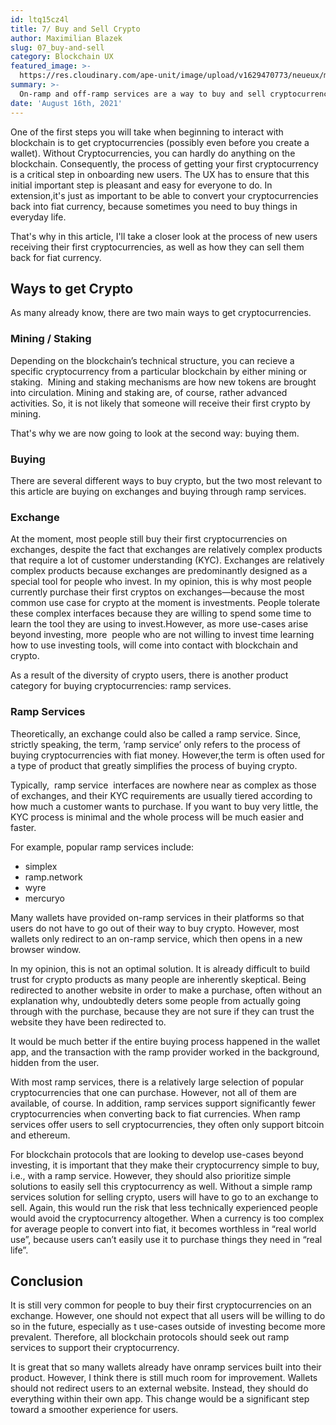 ```yaml
---
id: ltq15cz4l
title: 7/ Buy and Sell Crypto
author: Maximilian Blazek
slug: 07_buy-and-sell
category: Blockchain UX
featured_image: >-
  https://res.cloudinary.com/ape-unit/image/upload/v1629470773/neueux/media/articles/Frame%202042.png
summary: >-
  On-ramp and off-ramp services are a way to buy and sell cryptocurrencies with fiat money quickly and easily. They provide an essential service because they significantly lower the barrier to entry for inexperienced users. Without these services, inexperienced users would be overwhelmed with the interfaces and interactions required to buy cryptocurrencies on an exchange.
date: 'August 16th, 2021'
---
```

One of the first steps you will take when beginning to interact with blockchain is to get cryptocurrencies (possibly even before you create a wallet). Without Cryptocurrencies, you can hardly do anything on the blockchain. Consequently, the process of getting your first cryptocurrency is a critical step in onboarding new users. The UX has to ensure that this initial important step is pleasant and easy for everyone to do. In extension,it's just as important to be able to convert your cryptocurrencies back into fiat currency, because sometimes you need to buy things in everyday life.

That's why in this article, I'll take a closer look at the process of new users receiving their first cryptocurrencies, as well as how they can sell them back for fiat currency.

## Ways to get Crypto

As many already know, there are two main ways to get cryptocurrencies.

### Mining / Staking

Depending on the blockchain’s technical structure, you can recieve a specific cryptocurrency from a particular blockchain by either mining or staking.  Mining and staking mechanisms are how new tokens are brought into circulation. Mining and staking are, of course, rather advanced activities. So, it is not likely that someone will receive their first crypto by mining.

That's why we are now going to look at the second way: buying them.

### Buying

There are several different ways to buy crypto, but the two most relevant to this article are buying on exchanges and buying through ramp services.

### Exchange

At the moment, most people still buy their first cryptocurrencies on exchanges, despite the fact that exchanges are relatively complex products that require a lot of customer understanding (KYC). Exchanges are relatively complex products because exchanges are predominantly designed as a special tool for people who invest. In my opinion, this is why most people currently purchase their first cryptos on exchanges—because the most common use case for crypto at the moment is investments.
People tolerate these complex interfaces because they are willing to spend some time to learn the tool they are using to invest.However, as more use-cases arise beyond investing, more  people who are not willing to invest time learning how to use investing tools, will come into contact with blockchain and crypto.

As a result of the diversity of crypto users, there is another product category for buying cryptocurrencies: ramp services.

### Ramp Services

Theoretically, an exchange could also be called a ramp service. Since, strictly speaking, the term, ‘ramp service’ only refers to the process of buying cryptocurrencies with fiat money. However,the term is often used for a type of product that greatly simplifies the process of buying crypto.

Typically,  ramp service  interfaces are nowhere near as complex as those of exchanges, and their KYC requirements are usually tiered according to how much a customer wants to purchase. If you want to buy very little, the KYC process is minimal and the whole process will be much easier and faster.

For example, popular ramp services include:

- simplex
- ramp.network
- wyre
- mercuryo

Many wallets have provided on-ramp services in their platforms so that users do not have to go out of their way to buy crypto. However, most wallets only redirect to an on-ramp service, which then opens in a new browser window.

In my opinion, this is not an optimal solution. It is already difficult to build trust for crypto products as many people are inherently skeptical. Being redirected to another website in order to make a purchase, often without an explanation why, undoubtedly deters some people from actually going through with the purchase, because they are not sure if they can trust the website they have been redirected to.

It would be much better if the entire buying process happened in the wallet app, and the transaction with the ramp provider worked in the background, hidden from the user.

With most ramp services, there is a relatively large selection of popular cryptocurrencies that one can purchase. However, not all of them are available, of course. In addition, ramp services support significantly fewer cryptocurrencies when converting back to fiat currencies. When ramp services offer users to sell cryptocurrencies, they often only support bitcoin and ethereum.

For blockchain protocols that are looking to develop use-cases beyond investing, it is important that they make their cryptocurrency simple to buy, i.e., with a ramp service. However, they should also prioritize simple solutions to easily sell this cryptocurrency as well. Without a simple ramp services solution for selling crypto, users will have to go to an exchange to sell. Again, this would run the risk that less technically experienced people would avoid the cryptocurrency altogether. When a currency is too complex for average people to convert into fiat, it becomes worthless in “real world use”, because users can’t easily use it to purchase things they need in “real life”.

## Conclusion

It is still very common for people to buy their first cryptocurrencies on an exchange. However, one should not expect that all users will be willing to do so in the future, especially as t use-cases outside of investing become more prevalent. Therefore, all blockchain protocols should seek out ramp services to support their cryptocurrency.

It is great that so many wallets already have onramp services built into their product. However, I think there is still much room for improvement. Wallets should not redirect users to an external website. Instead, they should do everything within their own app. This change would be a significant step toward a smoother experience for users.